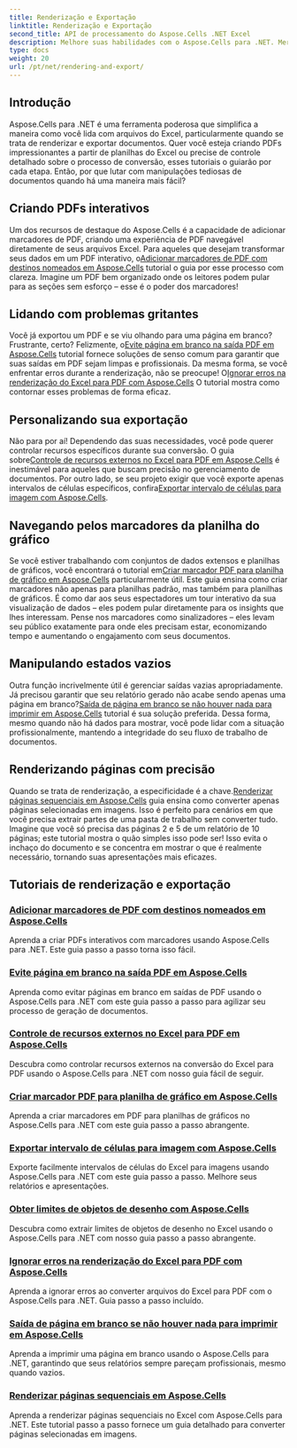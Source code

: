 ```yaml
---
title: Renderização e Exportação
linktitle: Renderização e Exportação
second_title: API de processamento do Aspose.Cells .NET Excel
description: Melhore suas habilidades com o Aspose.Cells para .NET. Mergulhe em tutoriais para renderizar, exportar e criar documentos PDF interativos do Excel.
type: docs
weight: 20
url: /pt/net/rendering-and-export/
---
```

## Introdução

Aspose.Cells para .NET é uma ferramenta poderosa que simplifica a maneira como você lida com arquivos do Excel, particularmente quando se trata de renderizar e exportar documentos. Quer você esteja criando PDFs impressionantes a partir de planilhas do Excel ou precise de controle detalhado sobre o processo de conversão, esses tutoriais o guiarão por cada etapa. Então, por que lutar com manipulações tediosas de documentos quando há uma maneira mais fácil?

## Criando PDFs interativos

 Um dos recursos de destaque do Aspose.Cells é a capacidade de adicionar marcadores de PDF, criando uma experiência de PDF navegável diretamente de seus arquivos Excel. Para aqueles que desejam transformar seus dados em um PDF interativo, o[Adicionar marcadores de PDF com destinos nomeados em Aspose.Cells](./add-pdf-bookmarks/) tutorial o guia por esse processo com clareza. Imagine um PDF bem organizado onde os leitores podem pular para as seções sem esforço – esse é o poder dos marcadores!

## Lidando com problemas gritantes

Você já exportou um PDF e se viu olhando para uma página em branco? Frustrante, certo? Felizmente, o[Evite página em branco na saída PDF em Aspose.Cells](./avoid-blank-page-in-output-pdf/) tutorial fornece soluções de senso comum para garantir que suas saídas em PDF sejam limpas e profissionais. Da mesma forma, se você enfrentar erros durante a renderização, não se preocupe! O[Ignorar erros na renderização do Excel para PDF com Aspose.Cells](./ignore-errors-while-rendering/) O tutorial mostra como contornar esses problemas de forma eficaz.

## Personalizando sua exportação

 Não para por aí! Dependendo das suas necessidades, você pode querer controlar recursos específicos durante sua conversão. O guia sobre[Controle de recursos externos no Excel para PDF em Aspose.Cells](./control-loading-of-external-resources/) é inestimável para aqueles que buscam precisão no gerenciamento de documentos. Por outro lado, se seu projeto exigir que você exporte apenas intervalos de células específicos, confira[Exportar intervalo de células para imagem com Aspose.Cells](./export-range-of-cells-to-image/).

## Navegando pelos marcadores da planilha do gráfico

 Se você estiver trabalhando com conjuntos de dados extensos e planilhas de gráficos, você encontrará o tutorial em[Criar marcador PDF para planilha de gráfico em Aspose.Cells](./create-pdf-bookmark-entry-for-chart-sheet/) particularmente útil. Este guia ensina como criar marcadores não apenas para planilhas padrão, mas também para planilhas de gráficos. É como dar aos seus espectadores um tour interativo da sua visualização de dados – eles podem pular diretamente para os insights que lhes interessam. Pense nos marcadores como sinalizadores – eles levam seu público exatamente para onde eles precisam estar, economizando tempo e aumentando o engajamento com seus documentos.

## Manipulando estados vazios

 Outra função incrivelmente útil é gerenciar saídas vazias apropriadamente. Já precisou garantir que seu relatório gerado não acabe sendo apenas uma página em branco?[Saída de página em branco se não houver nada para imprimir em Aspose.Cells](./output-blank-page-when-nothing-to-print/) tutorial é sua solução preferida. Dessa forma, mesmo quando não há dados para mostrar, você pode lidar com a situação profissionalmente, mantendo a integridade do seu fluxo de trabalho de documentos.

## Renderizando páginas com precisão

Quando se trata de renderização, a especificidade é a chave.[Renderizar páginas sequenciais em Aspose.Cells](./render-limited-number-of-sequential-pages/) guia ensina como converter apenas páginas selecionadas em imagens. Isso é perfeito para cenários em que você precisa extrair partes de uma pasta de trabalho sem converter tudo. Imagine que você só precisa das páginas 2 e 5 de um relatório de 10 páginas; este tutorial mostra o quão simples isso pode ser! Isso evita o inchaço do documento e se concentra em mostrar o que é realmente necessário, tornando suas apresentações mais eficazes.

## Tutoriais de renderização e exportação
### [Adicionar marcadores de PDF com destinos nomeados em Aspose.Cells](./add-pdf-bookmarks/)
Aprenda a criar PDFs interativos com marcadores usando Aspose.Cells para .NET. Este guia passo a passo torna isso fácil.
### [Evite página em branco na saída PDF em Aspose.Cells](./avoid-blank-page-in-output-pdf/)
Aprenda como evitar páginas em branco em saídas de PDF usando o Aspose.Cells para .NET com este guia passo a passo para agilizar seu processo de geração de documentos.
### [Controle de recursos externos no Excel para PDF em Aspose.Cells](./control-loading-of-external-resources/)
Descubra como controlar recursos externos na conversão do Excel para PDF usando o Aspose.Cells para .NET com nosso guia fácil de seguir.
### [Criar marcador PDF para planilha de gráfico em Aspose.Cells](./create-pdf-bookmark-entry-for-chart-sheet/)
Aprenda a criar marcadores em PDF para planilhas de gráficos no Aspose.Cells para .NET com este guia passo a passo abrangente.
### [Exportar intervalo de células para imagem com Aspose.Cells](./export-range-of-cells-to-image/)
Exporte facilmente intervalos de células do Excel para imagens usando Aspose.Cells para .NET com este guia passo a passo. Melhore seus relatórios e apresentações.
### [Obter limites de objetos de desenho com Aspose.Cells](./get-draw-object-and-bound/)
Descubra como extrair limites de objetos de desenho no Excel usando o Aspose.Cells para .NET com nosso guia passo a passo abrangente.
### [Ignorar erros na renderização do Excel para PDF com Aspose.Cells](./ignore-errors-while-rendering/)
Aprenda a ignorar erros ao converter arquivos do Excel para PDF com o Aspose.Cells para .NET. Guia passo a passo incluído.
### [Saída de página em branco se não houver nada para imprimir em Aspose.Cells](./output-blank-page-when-nothing-to-print/)
Aprenda a imprimir uma página em branco usando o Aspose.Cells para .NET, garantindo que seus relatórios sempre pareçam profissionais, mesmo quando vazios.
### [Renderizar páginas sequenciais em Aspose.Cells](./render-limited-number-of-sequential-pages/)
Aprenda a renderizar páginas sequenciais no Excel com Aspose.Cells para .NET. Este tutorial passo a passo fornece um guia detalhado para converter páginas selecionadas em imagens.